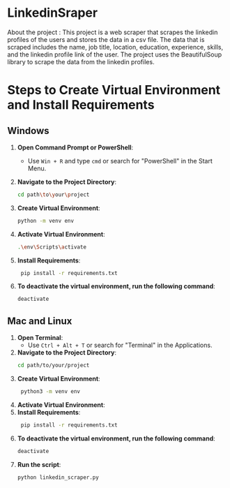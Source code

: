 # LinkedinSraper
About the project : This project is a web scraper that scrapes the linkedin profiles of the users and stores the data in a csv file. The data that is scraped includes the name, job title, location, education, experience, skills, and the linkedin profile link of the user. The project uses the BeautifulSoup library to scrape the data from the linkedin profiles.
# Steps to Create Virtual Environment and Install Requirements

## Windows

1. **Open Command Prompt or PowerShell**:
   - Use `Win + R` and type `cmd` or search for "PowerShell" in the Start Menu.

2. **Navigate to the Project Directory**:
   ```bash
   cd path\to\your\project
   ```
3. **Create Virtual Environment**:
   ```bash
   python -m venv env
   ```
4. **Activate Virtual Environment**:
   ```bash
   .\env\Scripts\activate
   ```
5. **Install Requirements**:
   ```bash
    pip install -r requirements.txt
    ```
6. **To deactivate the virtual environment, run the following command**:
   ```bash
   deactivate
   ```
   
## Mac and Linux
1. **Open Terminal**:
   - Use `Ctrl + Alt + T` or search for "Terminal" in the Applications.
2. **Navigate to the Project Directory**:
   ```bash
   cd path/to/your/project
   ```
3. **Create Virtual Environment**:
   ```bash
    python3 -m venv env
    ```
4. **Activate Virtual Environment**:
5. **Install Requirements**:
   ```bash
    pip install -r requirements.txt
    ```
6. **To deactivate the virtual environment, run the following command**:
    ```bash
    deactivate
    ```
7. **Run the script**:
    ```bash
    python linkedin_scraper.py
    ```


